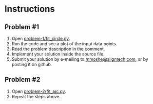 # Instructions

## Problem #1

1. Open [problem-1/fit_circle.py](problem-1/fit_circle.py).
1. Run the code and see a plot of the input data points.
1. Read the problem description in the comment.
1. Implement your solution inside the source file.
1. Submit your solution by e-mailing to mmoshe@aligntech.com, or by posting it on github.

## Problem #2

1. Open [problem-2/fit_arc.py](problem-2/fit_arc.py).
1. Repeat the steps above.

